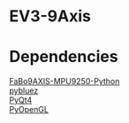 # EV3-9Axis

# Dependencies
<a href="https://github.com/FaBoPlatform/FaBo9AXIS-MPU9250-Python">FaBo9AXIS-MPU9250-Python</a>
<br>
<a href="https://github.com/pybluez/pybluez">pybluez</a>
<br>
<a href="https://wiki.python.org/moin/PyQt">PyQt4</a>
<br>
<a href="http://pyopengl.sourceforge.net/">PyOpenGL</a>
